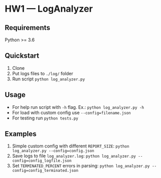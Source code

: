 # HW1 — LogAnalyzer

## Requirements

Python >= 3.6

## Quickstart

1. Clone
2. Put logs files to `./log/` folder
3. Run script `python log_analyzer.py`

## Usage

* For help run script with `-h` flag. Ex.: `python log_analyzer.py -h`
* For load with custom config use `--config=filename.json`
* For testing run `python tests.py`

## Examples

1. Simple custom config with different `REPORT_SIZE`: `python log_analyzer.py --config=config.json`
1. Save logs to file `log_analyzer.log`: `python log_analyzer.py --config=config_logfile.json`
1. Set `TERMINATED_PERCENT` errors in parsing: `python log_analyzer.py --config=config_terminated.json`
